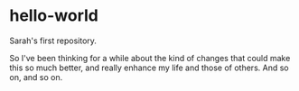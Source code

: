 # hello-world
Sarah's first repository.

So I've been thinking for a while about the kind of changes that could make this so much better, and really enhance my life and those of others. And so on, and so on.


